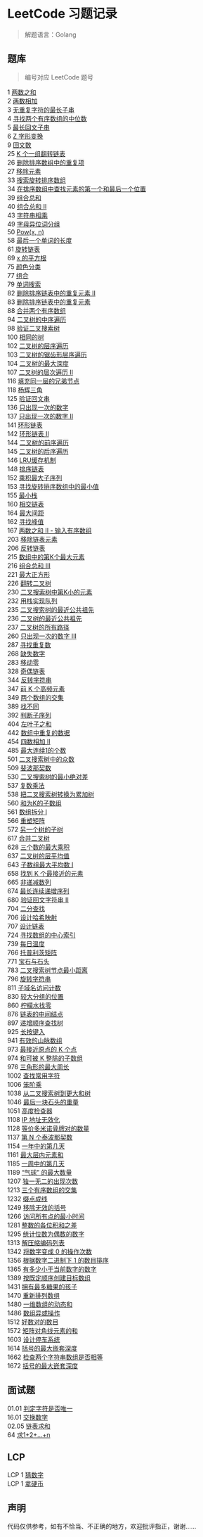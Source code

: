 # LeetCode 习题记录

> 解题语言：Golang

## 题库

> 编号对应 LeetCode 题号

1 [两数之和](./QuestionBank/1.go)<br>
2 [两数相加](./QuestionBank/2.go)<br>
3 [无重复字符的最长子串](./QuestionBank/3.go)<br>
4 [寻找两个有序数组的中位数](./QuestionBank/4.go)<br>
5 [最长回文子串](./QuestionBank/5.go)<br>
6 [Z 字形变换](./QuestionBank/6.go)<br>
9 [回文数](./QuestionBank/9.go)<br>
25 [K 个一组翻转链表](./QuestionBank/25.go)<br>
26 [删除排序数组中的重复项](./QuestionBank/28.go)<br>
27 [移除元素](./QuestionBank/27.go)<br>
33 [搜索旋转排序数组](./QuestionBank/33.go)<br>
34 [在排序数组中查找元素的第一个和最后一个位置](./QuestionBank/34.go)<br>
39 [组合总和](./QuestionBank/39.go)<br>
40 [组合总和 II](./QuestionBank/40.go)<br>
43 [字符串相乘](./QuestionBank/43.go)<br>
49 [字母异位词分组](./QuestionBank/49.go)<br>
50 [Pow(x, n)](./QuestionBank/50.go)<br>
58 [最后一个单词的长度](./QuestionBank/58.go)<br>
61 [旋转链表](./QuestionBank/61.go)<br>
69 [x 的平方根](./QuestionBank/69.go)<br>
75 [颜色分类](./QuestionBank/75.go)<br>
77 [组合](./QuestionBank/77.go)<br>
79 [单词搜索](./QuestionBank/79.go)<br>
82 [删除排序链表中的重复元素 II](./QuestionBank/82.go)<br>
83 [删除排序链表中的重复元素](./QuestionBank/83.go)<br>
88 [合并两个有序数组](./QuestionBank/88.go)<br>
94 [二叉树的中序遍历](./QuestionBank/94.go)<br>
98 [验证二叉搜索树](./QuestionBank/98.go)<br>
100 [相同的树](./QuestionBank/100.go)<br>
102 [二叉树的层序遍历](./QuestionBank/102.go)<br>
103 [二叉树的锯齿形层序遍历](./QuestionBank/103.go)<br>
104 [二叉树的最大深度](./QuestionBank/104.go)<br>
107 [二叉树的层次遍历 II](./QuestionBank/107.go)<br>
116 [填充同一层的兄弟节点](./QuestionBank/116.go)<br>
118 [杨辉三角](./QuestionBank/118.go)<br>
125 [验证回文串](./QuestionBank/125.go)<br>
136 [只出现一次的数字](./QuestionBank/136.go)<br>
137 [只出现一次的数字 II](./QuestionBank/137.go)<br>
141 [环形链表](./QuestionBank/141.go)<br>
142 [环形链表 II](./QuestionBank/142.go)<br>
144 [二叉树的前序遍历](./QuestionBank/144.go)<br>
145 [二叉树的后序遍历](./QuestionBank/145.go)<br>
146 [LRU缓存机制](./QuestionBank/146.go)<br>
148 [排序链表](./QuestionBank/148.go)<br>
152 [乘积最大子序列](./QuestionBank/152.go)<br>
153 [寻找旋转排序数组中的最小值](./QuestionBank/153.go)<br>
155 [最小栈](./QuestionBank/155.go)<br>
160 [相交链表](./QuestionBank/160.go)<br>
164 [最大间距](./QuestionBank/164.go)<br>
162 [寻找峰值](./QuestionBank/162.go)<br>
167 [两数之和 II - 输入有序数组](./QuestionBank/167.go)<br>
203 [移除链表元素](./QuestionBank/203.go)<br>
206 [反转链表](./QuestionBank/206.go)<br>
215 [数组中的第K个最大元素](./QuestionBank/215.go)<br>
216 [组合总和 III](./QuestionBank/216.go)<br>
221 [最大正方形](./QuestionBank/221.go)<br>
226 [翻转二叉树](./QuestionBank/226.go)<br>
230 [二叉搜索树中第K小的元素](./QuestionBank/230.go)<br>
232 [用栈实现队列](./QuestionBank/232.go)<br>
235 [二叉搜索树的最近公共祖先](./QuestionBank/235.go)<br>
236 [二叉树的最近公共祖先](./QuestionBank/236.go)<br>
237 [二叉树的所有路径](./QuestionBank/257.go)<br>
260 [只出现一次的数字 III](./QuestionBank/260.go)<br>
287 [寻找重复数](./QuestionBank/287.go)<br>
268 [缺失数字](./QuestionBank/268.go)<br>
283 [移动零](./QuestionBank/283.go)<br>
328 [奇偶链表](./QuestionBank/328.go)<br>
344 [反转字符串](./QuestionBank/344.go)<br>
347 [前 K 个高频元素](./QuestionBank/347.go)<br>
349 [两个数组的交集](./QuestionBank/349.go)<br>
389 [找不同](./QuestionBank/389.go)<br>
392 [判断子序列](./QuestionBank/392.go)<br>
404 [左叶子之和](./QuestionBank/404.go)<br>
442 [数组中重复的数据](./QuestionBank/442.go)<br>
454 [四数相加 II](./QuestionBank/454.go)<br>
485 [最大连续1的个数](./QuestionBank/485.go)<br>
501 [二叉搜索树中的众数](./QuestionBank/501.go)<br>
509 [斐波那契数](./QuestionBank/509.go)<br>
530 [二叉搜索树的最小绝对差](./QuestionBank/530.go)<br>
537 [复数乘法](./QuestionBank/537.go)<br>
538 [把二叉搜索树转换为累加树](./QuestionBank/538.go)<br>
560 [和为K的子数组](./QuestionBank/560.go)<br>
561 [数组拆分 I](./QuestionBank/561.go)<br>
566 [重塑矩阵](./QuestionBank/566.go)<br>
572 [另一个树的子树](./QuestionBank/572.go)<br>
617 [合并二叉树](./QuestionBank/617.go)<br>
628 [三个数的最大乘积](./QuestionBank/628.go)<br>
637 [二叉树的层平均值](./QuestionBank/637.go)<br>
643 [子数组最大平均数 I](./QuestionBank/643.go)<br>
658 [找到 K 个最接近的元素](./QuestionBank/658.go)<br>
665 [非递减数列](./QuestionBank/665.go)<br>
674 [最长连续递增序列](./QuestionBank/674.go)<br>
680 [验证回文字符串 Ⅱ](./QuestionBank/680.go)<br>
704 [二分查找](./QuestionBank/704.go)<br>
706 [设计哈希映射](./QuestionBank/706.go)<br>
707 [设计链表](./QuestionBank/707.go)<br>
724 [寻找数组的中心索引](./QuestionBank/724.go)<br>
739 [每日温度](./QuestionBank/739.go)<br>
766 [托普利茨矩阵](./QuestionBank/766.go)<br>
771 [宝石与石头](./QuestionBank/771.go)<br>
783 [二叉搜索树节点最小距离](./QuestionBank/783.go)<br>
796 [旋转字符串](./QuestionBank/796.go)<br>
811 [子域名访问计数](./QuestionBank/811.go)<br>
830 [较大分组的位置](./QuestionBank/830.go)<br>
860 [柠檬水找零](./QuestionBank/860.go)<br>
876 [链表的中间结点](./QuestionBank/876.go)<br>
897 [递增顺序查找树](./QuestionBank/897.go)<br>
925 [长按键入](./QuestionBank/925.go)<br>
941 [有效的山脉数组](./QuestionBank/941.go)<br>
973 [最接近原点的 K 个点](./QuestionBank/973.go)<br>
974 [和可被 K 整除的子数组](./QuestionBank/974.go)<br>
976 [三角形的最大周长](./QuestionBank/976.go)<br>
1002 [查找常用字符](./QuestionBank/1002.go)<br>
1006 [笨阶乘](./QuestionBank/1006.go)<br>
1038 [从二叉搜索树到更大和树](./QuestionBank/1038.go)<br>
1046 [最后一块石头的重量](./QuestionBank/1046.go)<br>
1051 [高度检查器](./QuestionBank/1051.go)<br>
1108 [IP 地址无效化](./QuestionBank/1108.go)<br>
1128 [等价多米诺骨牌对的数量](./QuestionBank/1128.go)<br>
1137 [第 N 个泰波那契数](./QuestionBank/1137.go)<br>
1154 [一年中的第几天](./QuestionBank/1154.go)<br>
1161 [最大层内元素和](./QuestionBank/1161.go)<br>
1185 [一周中的第几天](./QuestionBank/1185.go)<br>
1189 [“气球” 的最大数量](./QuestionBank/1189.go)<br>
1207 [独一无二的出现次数](./QuestionBank/1207.go)<br>
1213 [三个有序数组的交集](./QuestionBank/1213.go)<br>
1232 [缀点成线](./QuestionBank/1232.go)<br>
1249 [移除无效的括号](./QuestionBank/1249.go)<br>
1266 [访问所有点的最小时间](./QuestionBank/1266.go)<br>
1281 [整数的各位积和之差](./QuestionBank/1281.go)<br>
1295 [统计位数为偶数的数字](./QuestionBank/1295.go)<br>
1313 [解压缩编码列表](./QuestionBank/1313.go)<br>
1342 [将数字变成 0 的操作次数](./QuestionBank/1342.go)<br>
1356 [根据数字二进制下 1 的数目排序](./QuestionBank/1356.go)<br>
1365 [有多少小于当前数字的数字](./QuestionBank/1365.go)<br>
1389 [按既定顺序创建目标数组](./QuestionBank/1389.go)<br>
1431 [拥有最多糖果的孩子](./QuestionBank/1431.go)<br>
1470 [重新排列数组](./QuestionBank/1470.go)<br>
1480 [一维数组的动态和](./QuestionBank/1480.go)<br>
1486 [数组异或操作](./QuestionBank/1486.go)<br>
1512 [好数对的数目](./QuestionBank/1512.go)<br>
1572 [矩阵对角线元素的和](./QuestionBank/1572.go)<br>
1603 [设计停车系统](./QuestionBank/1603.go)<br>
1614 [括号的最大嵌套深度](./QuestionBank/1614.go)<br>
1662 [检查两个字符串数组是否相等](./QuestionBank/1662.go)<br>
1672 [括号的最大嵌套深度](./QuestionBank/1672.go)<br>

## 面试题

01.01 [判定字符是否唯一](./interviewQuestion/01_01.go)<br>
16.01 [交换数字](./interviewQuestion/16_01.go)<br>
02.05 [链表求和](./interviewQuestion/02_05.go)<br>
64 [求1+2+…+n](./interviewQuestion/64.go)<br>

## LCP

LCP 1 [猜数字](./LCP/1.go)<br>
LCP 1 [拿硬币](./LCP/6.go)<br>

## 声明

代码仅供参考，如有不恰当、不正确的地方，欢迎批评指正，谢谢……